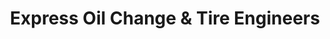 ---
title: "Express Oil Change & Tire Engineers"
url: /birmingham/express-oil-change-and-tire-engineers-3rd-avenue-west/
shop: tyres
---